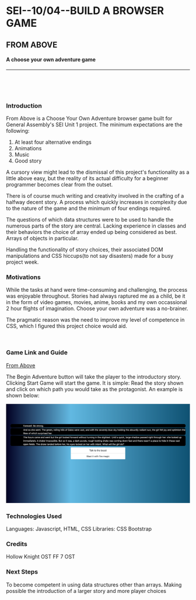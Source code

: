# SEI--10/04--BUILD A BROWSER GAME
## FROM ABOVE
#### A choose your own adventure game

---

<br>
<br>
<br>

### Introduction

From Above is a Choose Your Own Adventure browser game built for General Assembly's SEI Unit 1 project. The minimum expectations are the following:
1. At least four alternative endings
2. Animations
3. Music
4. Good story

A cursory view might lead to the dismissal of this project's functionality as a little above easy, but the reality of its actual difficulty for a beginner programmer becomes clear from the outset. 

There is of course much writing and creativity involved in the crafting of a halfway decent story. A process which quickly increases in complexity due to the nature of the game and the minimum of four endings required.
    
The questions of which data structures were to be used to handle the numerous parts of the story are central. Lacking experience in classes and their behaviors the choice of array ended up being considered as best. Arrays of objects in particular.

Handling the functionality of story choices, their associated DOM manipulations and CSS hiccups(to not say disasters) made for a busy project week.


### Motivations

While the tasks at hand were time-consuming and challenging, the process was enjoyable throughout. Stories had always raptured me as a child, be it in the form of video games, movies, anime, books and my own occassional 2 hour flights of imagination. Choose your own adventure was a no-brainer.

The pragmatic reason was the need to improve my level of competence in CSS, which I figured this project choice would aid.

<br>

### Game Link and Guide

[From Above](https://fromabove.surge.sh/)


The Begin Adventure button will take the player to the introductory story. Clicking Start Game will start the game. 
It is simple: Read the story shown and click on which path you would take as the protagonist. An example is shown below:

![image](/images/From_Above.png)
<br>



### Technologies Used

Languages: Javascript, HTML, CSS
Libraries: CSS Bootstrap


### Credits

Hollow Knight OST
FF 7 OST


### Next Steps

To become competent in using data structures other than arrays. Making possible the introduction of a larger story and more player choices












